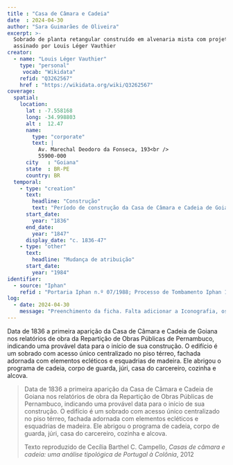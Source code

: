 ```yaml
---
title : "Casa de Câmara e Cadeia"
date  : 2024-04-30
author: "Sara Guimarães de Oliveira" 
excerpt: >- 
  Sobrado de planta retangular construído em alvenaria mista com projeto
  assinado por Louis Léger Vauthier
creator:
  - name: "Louis Léger Vauthier"
    type: "personal"
     vocab: "Wikidata"
    refid: "Q3262567"
    href : "https://wikidata.org/wiki/Q3262567"
coverage:
  spatial:
    location:
      lat : -7.558168 
      long: -34.998803
      alt :  12.47
      name:
        type: "corporate"
        text: |
          Av. Marechal Deodoro da Fonseca, 193<br />
          55900-000
      city   : "Goiana"
      state  : BR-PE
      country: BR
  temporal:
    - type: "creation"
      text:
        headline: "Construção"
        text: "Período de construção da Casa de Câmara e Cadeia de Goiana"
      start_date:
        year: "1836"
      end_date:
        year: "1847"
      display_date: "c. 1836-47"
    - type: "other"
      text:
        headline: "Mudança de atribuição"
      start_date:
        year: "1984"
identifier:
  - source: "Iphan"
    refid : "Portaria Iphan n.º 07/1988; Processo de Tombamento Iphan 1483-T-2001 “Conjunto Arquitetônico, Urbanístico e Paisagístico do Município de Goiana”"
log:
  - date: 2024-04-30
    message: "Preenchimento da ficha. Falta adicionar a Iconografia, os DWGs e Docs"
---
```


Data de 1836 a primeira aparição da Casa de Câmara e Cadeia de Goiana
nos relatórios de obra da Repartição de Obras Públicas de Pernambuco,
indicando uma provável data para o início de sua construção. O edifício
é um sobrado com acesso único centralizado no piso térreo, fachada
adornada com elementos ecléticos e esquadrias de madeira. Ele abrigou o
programa de cadeia, corpo de guarda, júri, casa do carcereiro, cozinha e
alcova.

<blockquote>

Data de 1836 a primeira aparição da Casa de Câmara e Cadeia de Goiana
nos relatórios de obra da Repartição de Obras Públicas de Pernambuco,
indicando uma provável data para o início de sua construção. O edifício
é um sobrado com acesso único centralizado no piso térreo, fachada
adornada com elementos ecléticos e esquadrias de madeira. Ele abrigou o
programa de cadeia, corpo de guarda, júri, casa do carcereiro, cozinha e
alcova.


  <footer class="figure-caption">Texto reproduzido de Cecília Barthel C.
  Campello, <cite>Casas de câmara e cadeia: uma análise tipológica de Portugal
  à Colônia</cite>, 2012</footer>
</blockquote>
